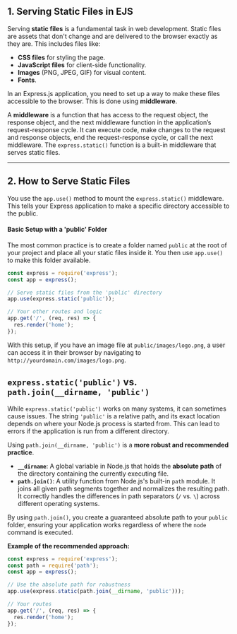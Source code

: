 ## 1\. Serving Static Files in EJS

Serving **static files** is a fundamental task in web development. Static files are assets that don't change and are delivered to the browser exactly as they are. This includes files like:

  * **CSS files** for styling the page.
  * **JavaScript files** for client-side functionality.
  * **Images** (PNG, JPEG, GIF) for visual content.
  * **Fonts**.

In an Express.js application, you need to set up a way to make these files accessible to the browser. This is done using **middleware**.

A **middleware** is a function that has access to the request object, the response object, and the next middleware function in the application’s request-response cycle. It can execute code, make changes to the request and response objects, end the request-response cycle, or call the next middleware. The `express.static()` function is a built-in middleware that serves static files.

-----

## 2\. How to Serve Static Files

You use the `app.use()` method to mount the `express.static()` middleware. This tells your Express application to make a specific directory accessible to the public.

#### Basic Setup with a 'public' Folder

The most common practice is to create a folder named `public` at the root of your project and place all your static files inside it. You then use `app.use()` to make this folder available.

```javascript
const express = require('express');
const app = express();

// Serve static files from the 'public' directory
app.use(express.static('public'));

// Your other routes and logic
app.get('/', (req, res) => {
  res.render('home');
});
```

With this setup, if you have an image file at `public/images/logo.png`, a user can access it in their browser by navigating to `http://yourdomain.com/images/logo.png`.

## `express.static('public')` vs. `path.join(__dirname, 'public')`

While `express.static('public')` works on many systems, it can sometimes cause issues. The string `'public'` is a relative path, and its exact location depends on where your Node.js process is started from. This can lead to errors if the application is run from a different directory.

Using `path.join(__dirname, 'public')` is a **more robust and recommended practice**.

  * **`__dirname`**: A global variable in Node.js that holds the **absolute path** of the directory containing the currently executing file.
  * **`path.join()`**: A utility function from Node.js's built-in `path` module. It joins all given path segments together and normalizes the resulting path. It correctly handles the differences in path separators (`/` vs. `\`) across different operating systems.

By using `path.join()`, you create a guaranteed absolute path to your `public` folder, ensuring your application works regardless of where the `node` command is executed.

**Example of the recommended approach:**

```javascript
const express = require('express');
const path = require('path');
const app = express();

// Use the absolute path for robustness
app.use(express.static(path.join(__dirname, 'public')));

// Your routes
app.get('/', (req, res) => {
  res.render('home');
});
```